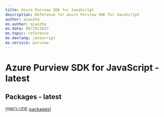 ```yaml
---
title: Azure Purview SDK for JavaScript
description: Reference for Azure Purview SDK for JavaScript
author: qiaozha
ms.author: qiaozha
ms.data: 09/29/2023
ms.topic: reference
ms.devlang: javascript
ms.service: purview
---
```

# Azure Purview SDK for JavaScript - latest
## Packages - latest
[!INCLUDE [packages](purview-index.md)]